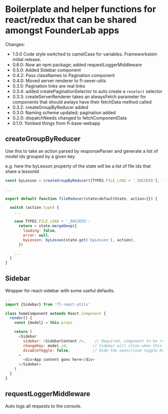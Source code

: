 # Boilerplate and helper functions for react/redux that can be shared amongst FounderLab apps

Changes: 

- 1.0.0 Code style switched to camelCase for variables. Frameworkstein initial release.
- 0.6.0: Now an npm package; added requestLoggerMiddleware
- 0.5.0: Added Sidebar component
- 0.4.2: Pass classNames to Pagination component
- 0.4.0: Moved server renderer to fl-sever-utils
- 0.3.5: Pagination links are real links
- 0.3.4: added createPaginationSelector to auto create a `reselect` selector
- 0.3.3: createServerRenderer takes an alwaysFetch parameter for components that should awlays have their fetchData method called
- 0.3.2: createGroupByReducer added
- 0.3.0: Naming scheme updated; pagination added
- 0.2.0: dispatchNeeds changed to fetchComponentData
- 0.1.0: Yoinked things from fl-base-webapp


createGroupByReducer
--------------------
Use this to take an action parsed by responseParser and generate a list of model ids grouped by a given key

e.g. here the byLesson property of the state will be a list of file ids that share a lessonId 
```javascript
const byLesson = createGroupByReducer([TYPES.FILE_LOAD + '_SUCCESS'], file => file.lessonId)

...

export default function fileReducer(state=defaultState, action={}) {

  switch (action.type) {
    ...

    case TYPES.FILE_LOAD + '_SUCCESS':
      return = state.mergeDeep({
        loading: false,
        error: null,
        byLesson: byLesson(state.get('byLesson'), action),
      })

    ...
  }
}
```

Sidebar
-------
Wrapper for react-sidebar with some useful defaults.

```javascript
...
import {Sidebar} from 'fl-react-utils'

class SomeComponent extends React.Component {
  render() {
    const {model} = this.props

    return (
      <Sidebar
        sidebar: <SidebarContent />,    // Required, component to be rendered inside the sidebar
        changeKey: model.id,           // Sidebar will close when this key changes (useful for closing on navigation)
        disableToggle: false,          // Hide the open/close toggle button when not in docket mode (< 768px)
      >
        <div>App content goes here</div>
      </Sidebar>
    )
  }
}
```

requestLoggerMiddleware
-----------------------
Auto logs all requests to the console.
